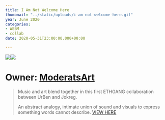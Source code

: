 ```yaml
---
title: I Am Not Welcome Here
thumbnail: "../static/uploads/i-am-not-welcome-here.gif"
year: June 2020
categories:
- WEBM
- collab
date: 2020-05-31T23:00:00.000+00:00

---
```

![](/uploads/i-am-not-welcome-here1.gif)![](/uploads/i-am-not-welcome-here2.gif)

# Owner: [ModeratsArt](https://twitter.com/ModeratsArt "ModeratsArt")

> Music and art blend together in this first ETHGANG collaboration between UrBen and Jokreg.
>
> An abstract analogy, intimate union of sound and visuals to express something words cannot describe. [VIEW HERE](https://knownorigin.io/gallery/181225-i-am-not-welcome-here "I Am Not Welcome Here")